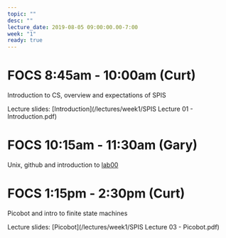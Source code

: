 ```yaml
---
topic: ""
desc: ""
lecture_date: 2019-08-05 09:00:00.00-7:00
week: "1"
ready: true
---
```


# FOCS 8:45am - 10:00am (Curt)
Introduction to CS, overview and expectations of SPIS

Lecture slides: [Introduction](/lectures/week1/SPIS Lecture 01 - Introduction.pdf)






# FOCS 10:15am - 11:30am (Gary)
Unix, github and introduction to [lab00](/lab/lab00/)


# FOCS 1:15pm - 2:30pm (Curt)
Picobot and intro to finite state machines

Lecture slides: [Picobot](/lectures/week1/SPIS Lecture 03 - Picobot.pdf)


